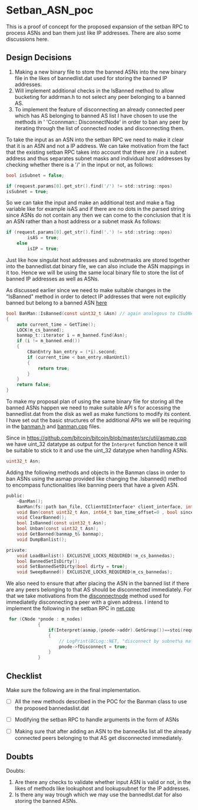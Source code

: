 # Setban_ASN_poc

This is a proof of concept for the proposed expansion of the setban RPC to process ASNs and ban them just like IP addresses. There are also some discussions here.

Design Decisions
---
1. Making a new binary file to store the banned ASNs into the new binary file in the likes of bannedlist.dat used for storing the banned IP addresses.
2. Will implement additional checks in the IsBanned method to allow bucketing for addrman.h to not select any peer belonging to a banned AS.
3. To implement the feature of disconnecting an already connected peer which has AS belonging to banned AS list I have chosen to use the methods in '   'Cconnman:: DisconnectNode' in order to ban any peer by iterating through the list of connected nodes and disconnecting them.

To take the input as an ASN into the setban RPC we need to make it clear that it is an ASN and not a IP address.
We can take motivation from the fact that the existing setban RPC takes into account that there are / in a subnet address and thus separates subnet masks and individual host addresses by checking whether there is a '/' in the input or not, as follows:

```C
bool isSubnet = false;

if (request.params[0].get_str().find('/') != std::string::npos)
isSubnet = true;
```

So we can take the input and make an additional test and make a flag variable like for example isAS and if there are no dots in the parsed string since ASNs do not contain any then we can come to the conclusion that it is an ASN rather than a host address or a subnet mask
As follows:


```C
if (request.params[0].get_str().find('.') != std::string::npos)
        isAS = true;
    else
        isIP = true;
```
Just like how singulat host addresses and subnetmasks are stored together into the bannedlist.dat binary file, we can also include the ASN mappings in it too. Hence we will be using the same local binary file to store the list of banned IP addresses as well as ASNs.

As discussed earlier since we need to make suitable changes in the “IsBanned" method in order to detect IP addresses that were not explicitly banned but belong to a banned ASN [here](https://github.com/arnabnandikgp/setban_ASN_poc/blob/main/banman.cpp#L55)

```C
bool BanMan::IsBanned(const uint32_t &Asn) // again analogous to CSubNet object implementation
{
    auto current_time = GetTime();
    LOCK(m_cs_banned);
    banmap_t::iterator i = m_banned.find(Asn);
    if (i != m_banned.end())
    {
        CBanEntry ban_entry = (*i).second;
        if (current_time < ban_entry.nBanUntil)
        {
            return true;
        }
    }
    return false;
}

```

To make my proposal plan of using the same binary  file for storing all the banned ASNs happen we need to make suitable API s for accessing the bannedlist.dat from the disk as well as make functions to modify its content. I have set out the basic structures of the additional APIs we will be requiring in the [banman.h](https://github.com/arnabnandikgp/setban_ASN_poc/blob/main/banman.h) and [banman.cpp](https://github.com/arnabnandikgp/setban_ASN_poc/blob/main/banman.cpp) files.

Since in https://github.com/bitcoin/bitcoin/blob/master/src/util/asmap.cpp we have uint_32 datatype as output for the `Interpret` function hence it will be suitable to stick to it and use the uint_32 datatype when handling ASNs.
```C
uint32_t Asn;
```

Adding the following methods and objects in the Banman class in order to ban ASNs using the asmap provided like changing the .Isbanned() method to encompass functionalities like banning peers that have a given ASN.

```C
public:
    ~BanMan();
    BanMan(fs::path ban_file, CClientUIInterface* client_interface, int64_t default_ban_time);
    void Ban(const uint32_t Asn, int64_t ban_time_offset=0 , bool since_unix_epoch = false);
    void ClearBanned();
    bool IsBanned(const uint32_t Asn);
    bool Unban(const uint32_t Asn);
    void GetBanned(banmap_t& banmap);
    void DumpBanlist();

private:
    void LoadBanlist() EXCLUSIVE_LOCKS_REQUIRED(!m_cs_bannedas);
    bool BannedSetIsDirty();
    void SetBannedSetDirty(bool dirty = true);
    void SweepBanned() EXCLUSIVE_LOCKS_REQUIRED(m_cs_bannedas);
```

We also need to  ensure that after placing the ASN in the banned list if there are any peers belonging to that AS should be disconnected immediately.
For that we take motivations from the [disconnectnode](https://doxygen.bitcoincore.org/net_8cpp_source.html#l02853) method used for immediatetly disconnecting a peer with a given address. I intend to implement the following in the setban RPC in [net.cpp](https://github.com/arnabnandikgp/setban_ASN_poc/blob/main/net.cpp#L111)

```C
 for (CNode *pnode : m_nodes)
            {
                if(Interpret(asmap,(pnode->addr).GetGroup())==stoi(request.params[0]))
                {
                    // LogPrint(BCLog::NET, "disconnect by subnet%s matched peer=%d; disconnecting\n", (fLogIPs ? strprintf("=%s", subnet.ToString()) : ""), pnode->GetId());
                    pnode->fDisconnect = true;
                }
            }
```

Checklist
---
Make sure the following are in the final implementation.  
- [ ] All the new methods described in the POC for the Banman class to use the proposed bannedaslist.dat
- [ ] Modifying the setban RPC to handle arguments in the form of ASNs
- [ ] Making sure that after adding an ASN to the bannedAs list all the already connected peers belonging to that AS get disconnected immediately.


Doubts
---
Doubts:
1. Are there any checks to validate whether input ASN is valid or not, in the likes of methods like lookuphost and lookupsubnet for the IP addresses.
2. Is there any way trough which we may use the bannedlst.dat for also storing the banned ASNs.
